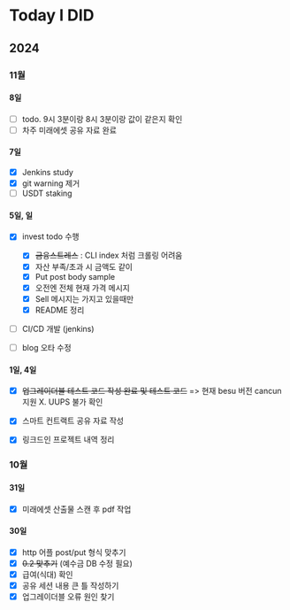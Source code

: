 # Today I DID



## 2024



### 11월

#### 8일 

- [ ] todo. 9시 3분이랑 8시 3분이랑 값이 같은지 확인
- [ ] 차주 미래에셋 공유 자료 완료

#### 7일

- [x] Jenkins study
- [x] git warning 제거
- [ ] USDT staking

#### 5일, 일

- [x] invest todo 수행
  - [x] ~~금융스트레스~~ : CLI index 처럼 크롤링 어려움
  - [x] 자산 부족/초과 시 금액도 같이
  - [x] Put post body sample
  - [x] 오전엔 전체 현재 가격 메시지
  - [x] Sell 메시지는 가지고 있을때만
  - [x] README 정리
- [ ] CI/CD 개발 (jenkins)
- [ ] blog 오타 수정


#### 1일, 4일

- [x] ~~업그레이더블 테스트 코드 작성 완료 및 테스트 코드~~ => 현재 besu 버전 cancun 지원 X. UUPS 불가 확인
- [x] 스마트 컨트랙트 공유 자료 작성 
- [x] 링크드인 프로젝트 내역 정리





### 10월

#### 31일

- [x] 미래에셋 산출물 스캔 후 pdf 작업

#### 30일

- [x] http 어플 post/put 형식 맞추기
- [x] ~~0.2 맞추기~~ (예수금 DB 수정 필요)
- [x] 급여(식대) 확인
- [x] 공유 세션 내용 큰 틀 작성하기
- [x] 업그레이더블 오류 원인 찾기
